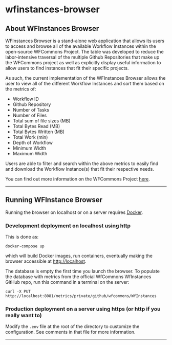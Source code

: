# wfinstances-browser

## About WFInstances Browser
WFInstances Browser is a stand-alone web application that allows its users to access and browse all of the available Workflow Instances within the open-source WFCommons Project.
The table was developed to reduce the labor-intensive traversal of the multiple Github Repositories that make up the WFCommons project as well as explicitly display useful information to allow users to find instances that fit their specific projects.

As such, the current implementation of the WFInstances Browser allows the user to view all of the different Workflow Instances and sort them based on the metrics of:
- Workflow ID
- Github Repository
- Number of Tasks
- Number of Files
- Total sum of file sizes (MB)
- Total Bytes Read (MB)
- Total Bytes Written (MB)
- Total Work (min)
- Depth of Workflow
- Minimum Width
- Maximum Width

Users are able to filter and search within the above metrics to easily find and download the Workflow Instance(s) that fit their respective needs.

You can find out more information on the WFCommons Project [here](https://wfcommons.org).

---

## Running WFInstance Browser

Running the browser on localhost or on a server requires [Docker](https://docker.com).

### Development deployment on localhost using http

This is done as:

```
docker-compose up
```

which will build Docker images, run containers, eventually making the browser accessible
at [http://localhost](http://localhost).

The database is empty the first time you launch the browser. To populate the database with metrics from the official WfCommons WfInstances GitHub repo, run this command in a terminal on the server:
```
curl -X PUT http://localhost:8081/metrics/private/github/wfcommons/WfInstances
```

### Production deployment on a server using https (or http if you really want to)

Modify the `.env` file at the root of the directory to customize the configuration. 
See comments in that file for more information.

---